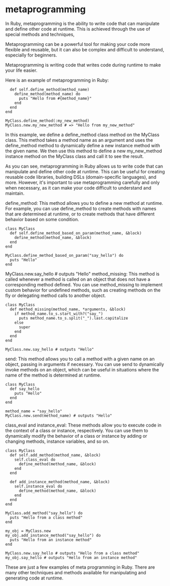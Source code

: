 # metaprogramming

In Ruby, metaprogramming is the ability to write code that can manipulate and define other code at runtime. This is achieved through the use of special methods and techniques, 

Metaprogramming can be a powerful tool for making your code more flexible and reusable, but it can also be complex and difficult to understand, especially for beginners.

Metaprogramming is writing code that writes code during runtime to make your life easier.

Here is an example of metaprogramming in Ruby:

``` class MyClass
  def self.define_method(method_name)
    define_method(method_name) do
      puts "Hello from #{method_name}"
    end
  end
end

MyClass.define_method(:my_new_method)
MyClass.new.my_new_method # => "Hello from my_new_method" 

```


In this example, we define a define_method class method on the MyClass class. This method takes a method name as an argument and uses the define_method method to dynamically define a new instance method with the given name. We then use this method to define a new my_new_method instance method on the MyClass class and call it to see the result.

As you can see, metaprogramming in Ruby allows us to write code that can manipulate and define other code at runtime. This can be useful for creating reusable code libraries, building DSLs (domain-specific languages), and more. However, it's important to use metaprogramming carefully and only when necessary, as it can make your code difficult to understand and maintain.


define_method: This method allows you to define a new method at runtime. For example, you can use define_method to create methods with names that are determined at runtime, or to create methods that have different behavior based on some condition.

```
class MyClass
  def self.define_method_based_on_param(method_name, &block)
    define_method(method_name, &block)
  end
end

MyClass.define_method_based_on_param("say_hello") do
  puts "Hello"
end 
```

MyClass.new.say_hello # outputs "Hello"
method_missing: This method is called whenever a method is called on an object that does not have a corresponding method defined. You can use method_missing to implement custom behavior for undefined methods, such as creating methods on the fly or delegating method calls to another object.
```
class MyClass
  def method_missing(method_name, *arguments, &block)
    if method_name.to_s.start_with?("say_")
      puts method_name.to_s.split("_").last.capitalize
    else
      super
    end
  end
end

MyClass.new.say_hello # outputs "Hello"
```
send: This method allows you to call a method with a given name on an object, passing in arguments if necessary. You can use send to dynamically invoke methods on an object, which can be useful in situations where the name of the method is determined at runtime.

```
class MyClass
  def say_hello
    puts "Hello"
  end
end

method_name = "say_hello"
MyClass.new.send(method_name) # outputs "Hello"

```

class_eval and instance_eval: These methods allow you to execute code in the context of a class or instance, respectively. You can use them to dynamically modify the behavior of a class or instance by adding or changing methods, instance variables, and so on.

```
class MyClass
  def self.add_method(method_name, &block)
    self.class_eval do
      define_method(method_name, &block)
    end
  end

  def add_instance_method(method_name, &block)
    self.instance_eval do
      define_method(method_name, &block)
    end
  end
end

MyClass.add_method("say_hello") do
  puts "Hello from a class method"
end

my_obj = MyClass.new
my_obj.add_instance_method("say_hello") do
  puts "Hello from an instance method"
end

MyClass.new.say_hello # outputs "Hello from a class method"
my_obj.say_hello # outputs "Hello from an instance method"

```
These are just a few examples of meta programming in Ruby. There are many other techniques and methods available for manipulating and generating code at runtime.
